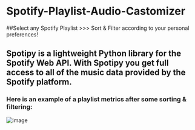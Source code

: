 # Spotify-Playlist-Audio-Castomizer

 ##Select any Spotify Playlist >>> Sort &amp; Filter according to your personal preferences!
 ## Spotipy is a lightweight Python library for the Spotify Web API. With Spotipy you get full access to all of the music data provided by the Spotify platform.
 
 ### Here is an example of a playlist metrics after some sorting & filtering:
![image](https://user-images.githubusercontent.com/114693551/199847227-b8a7a6b8-1d22-4c12-80ba-7a309f19e867.png)

